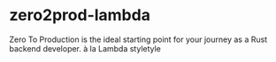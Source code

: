 # zero2prod-lambda
Zero To Production is the ideal starting point for your journey as a Rust backend developer. à la Lambda styletyle
